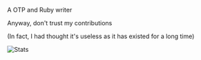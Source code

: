 A OTP and Ruby writer

Anyway, don't trust my contributions

(In fact, I had thought it's useless as it has existed for a long time)

![Stats](https://github-readme-stats.vercel.app/api?username=rintim&theme=chartreuse-light&show_icons=true)
